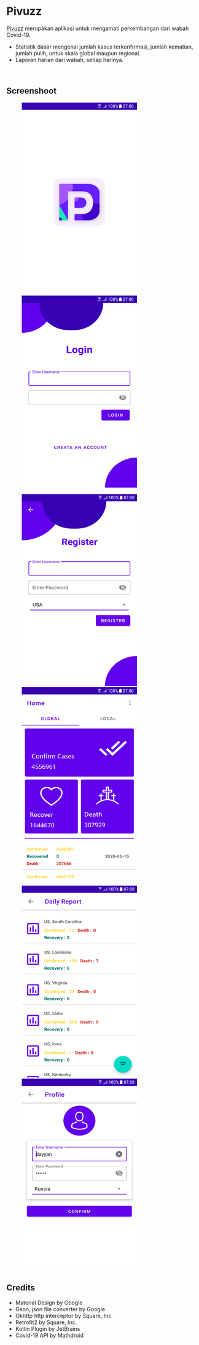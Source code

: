 # Pivuzz
<a href="https://drive.google.com/file/d/1Ts7-_z54JN89WQzHyEYhiERbWsb6fALx/view?usp=sharing">Pivuzz</a> merupakan aplikasi untuk mengamati perkembangan dari wabah Covid-19.
<ul>
  <li> Statistik dasar mengenai jumlah kasus terkonfirmasi, jumlah kematian, jumlah pulih, untuk skala global maupun regional.</li>
  <li> Laporan harian dari wabah, setiap harinya.</li>
</ul>
<br>
 <h2>Screenshoot</h2>
<p float="left">
 <img src="https://github.com/syehan269/Pivuzz/blob/master/SS/Screenshot_20200516-174449.png" height="500" width="300" hspace="40">
 <img src="https://github.com/syehan269/Pivuzz/blob/master/SS/Screenshot_20200516-174148.png" height="500" width="300" hspace="40" >    
</p>
<p float="left">
  <img src="https://github.com/syehan269/Pivuzz/blob/master/SS/Screenshot_20200518-042612.png" height="500" width="300" hspace="40">
  <img src="https://github.com/syehan269/Pivuzz/blob/master/SS/Screenshot_20200516-173836.png"height="500" width="300" hspace="40">
</p>
<p float="left">
  <img src="https://github.com/syehan269/Pivuzz/blob/master/SS/Screenshot_20200518-042632.png" height="500" width="300" hspace="40">
  <img src="https://github.com/syehan269/Pivuzz/blob/master/SS/Screenshot_20200518-042719.png" height="500" width="300" hspace="40">
</p>
<h2>Credits</h2>
 <ul>
  <li>Material Design by Google</li>
  <li>Gson, json file converter by Google</li>
  <li>Okhttp http interceptor by Square, Inc</li>
  <li>Retrofit2 by Square, Inc.</li>
  <li>Kotlin Plugin by JetBrains</li>
  <li>Covid-19 API by Mathdroid</li>
</ul>
